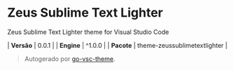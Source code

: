 # Zeus Sublime Text Lighter

Zeus Sublime Text Lighter theme for Visual Studio Code

| **Versão** | 0.0.1 |
| **Engine** | ^1.0.0 |
| **Pacote** | theme-zeussublimetextlighter |

> Autogerado por [go-vsc-theme](https://github.com/natalbu/go-vsc-theme).
